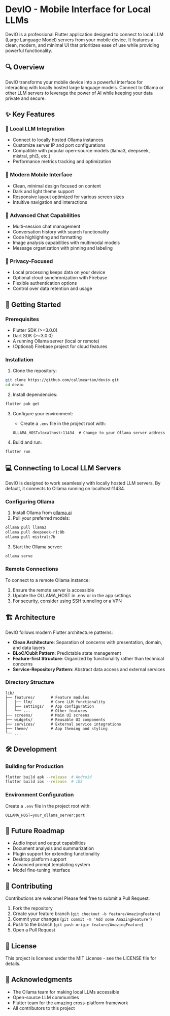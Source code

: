 # DevIO - Mobile Interface for Local LLMs

DevIO is a professional Flutter application designed to connect to local LLM (Large Language Model) servers from your mobile device. It features a clean, modern, and minimal UI that prioritizes ease of use while providing powerful functionality.

## 🔍 Overview

DevIO transforms your mobile device into a powerful interface for interacting with locally hosted large language models. Connect to Ollama or other LLM servers to leverage the power of AI while keeping your data private and secure.



## ✨ Key Features

### 🤖 Local LLM Integration
- Connect to locally hosted Ollama instances
- Customize server IP and port configurations
- Compatible with popular open-source models (llama3, deepseek, mistral, phi3, etc.)
- Performance metrics tracking and optimization

### 📱 Modern Mobile Interface
- Clean, minimal design focused on content
- Dark and light theme support
- Responsive layout optimized for various screen sizes
- Intuitive navigation and interactions

### 💬 Advanced Chat Capabilities
- Multi-session chat management
- Conversation history with search functionality
- Code highlighting and formatting
- Image analysis capabilities with multimodal models
- Message organization with pinning and labeling

### 🔐 Privacy-Focused
- Local processing keeps data on your device
- Optional cloud synchronization with Firebase
- Flexible authentication options
- Control over data retention and usage

## 🚀 Getting Started

### Prerequisites
- Flutter SDK (>=3.0.0)
- Dart SDK (>=3.0.0)
- A running Ollama server (local or remote)
- (Optional) Firebase project for cloud features

### Installation

1. Clone the repository:
```bash
git clone https://github.com/callmeartan/devio.git
cd devio
```

2. Install dependencies:
```bash
flutter pub get
```

3. Configure your environment:
   - Create a `.env` file in the project root with:
   ```
   OLLAMA_HOST=localhost:11434  # Change to your Ollama server address
   ```

4. Build and run:
```bash
flutter run
```

## 💻 Connecting to Local LLM Servers

DevIO is designed to work seamlessly with locally hosted LLM servers. By default, it connects to Ollama running on localhost:11434.

### Configuring Ollama
1. Install Ollama from [ollama.ai](https://ollama.ai)
2. Pull your preferred models:
```bash
ollama pull llama3
ollama pull deepseek-r1:8b
ollama pull mistral:7b
```
3. Start the Ollama server:
```bash
ollama serve
```

### Remote Connections
To connect to a remote Ollama instance:
1. Ensure the remote server is accessible
2. Update the OLLAMA_HOST in .env or in the app settings
3. For security, consider using SSH tunneling or a VPN

## 🏗️ Architecture

DevIO follows modern Flutter architecture patterns:

- **Clean Architecture**: Separation of concerns with presentation, domain, and data layers
- **BLoC/Cubit Pattern**: Predictable state management
- **Feature-first Structure**: Organized by functionality rather than technical concerns
- **Service-Repository Pattern**: Abstract data access and external services

### Directory Structure
```
lib/
├── features/       # Feature modules
│   ├── llm/        # Core LLM functionality
│   ├── settings/   # App configuration
│   └── ...         # Other features
├── screens/        # Main UI screens
├── widgets/        # Reusable UI components
├── services/       # External service integrations
├── theme/          # App theming and styling
└── ...
```

## 🛠️ Development

### Building for Production
```bash
flutter build apk --release  # Android
flutter build ios --release  # iOS
```

### Environment Configuration
Create a `.env` file in the project root with:
```
OLLAMA_HOST=your_ollama_server:port
```

## 🔮 Future Roadmap

- Audio input and output capabilities
- Document analysis and summarization
- Plugin support for extending functionality
- Desktop platform support
- Advanced prompt templating system
- Model fine-tuning interface

## 🤝 Contributing

Contributions are welcome! Please feel free to submit a Pull Request.

1. Fork the repository
2. Create your feature branch (`git checkout -b feature/AmazingFeature`)
3. Commit your changes (`git commit -m 'Add some AmazingFeature'`)
4. Push to the branch (`git push origin feature/AmazingFeature`)
5. Open a Pull Request

## 📝 License

This project is licensed under the MIT License - see the LICENSE file for details.

## 🙏 Acknowledgments
- The Ollama team for making local LLMs accessible
- Open-source LLM communities
- Flutter team for the amazing cross-platform framework
- All contributors to this project
